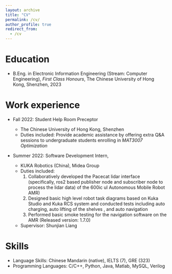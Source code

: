 ```yaml
---
layout: archive
title: "CV"
permalink: /cv/
author_profile: true
redirect_from:
  - /cv
---
```


<!-- {% include base_path %} -->

Education
======
* B.Eng. in Electronic Information Engineering (Stream: Computer Engineering), _First Class Honours_, The Chinese University of Hong Kong, Shenzhen, 2023


Work experience
======
* Fall 2022: Student Help Room Preceptor
  * The Chinese University of Hong Kong, Shenzhen
  * Duties included: Provide academic assistance by offering extra Q&A sessions to undergraduate students enrolling in _MAT3007 Optimization_

* Summer 2022: Software Development Intern,
  * KUKA Robotics (China), Midea Group
  * Duties included: 
    1. Collaboratively developed the Pacecat lidar interface (specifically, ros2 based publisher node and subscriber node to process the lidar data) of the 600ic ul Autonomous Mobile Robot AMR)
    2. Designed basic high level robot task diagrams based on Kuka Studio and Kuka RCS system and conducted tests including auto charging, auto lifting of the shelves , and auto navigation
    3. Performed basic smoke testing for the navigation software on the AMR (Released version: 1.7.0)
  * Supervisor: Shunjian Liang
  
Skills
======
* Language Skills: Chinese Mandarin (native), IELTS (7), GRE (323)
* Programming Languages: C/C++, Python, Java, Matlab, MySQL, Verilog


<!-- Publications
======
  <ul>{% for post in site.publications %}
    {% include archive-single-cv.html %}
  {% endfor %}</ul>
  
Talks
======
  <ul>{% for post in site.talks %}
    {% include archive-single-talk-cv.html %}
  {% endfor %}</ul>
  
Teaching
======
  <ul>{% for post in site.teaching %}
    {% include archive-single-cv.html %}
  {% endfor %}</ul>
  
Service and leadership
======
* Currently signed in to 43 different slack teams -->
